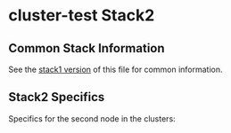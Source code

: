 # cluster-test Stack2

## Common Stack Information

See the [stack1 version](../stack1/README.md) of this file for common information.

## Stack2 Specifics

Specifics for the second node in the clusters:
